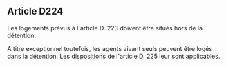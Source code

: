 Article D224
----
Les logements prévus à l'article D. 223 doivent être situés hors de la
détention.

A titre exceptionnel toutefois, les agents vivant seuls peuvent être logés dans
la détention. Les dispositions de l'article D. 225 leur sont applicables.
